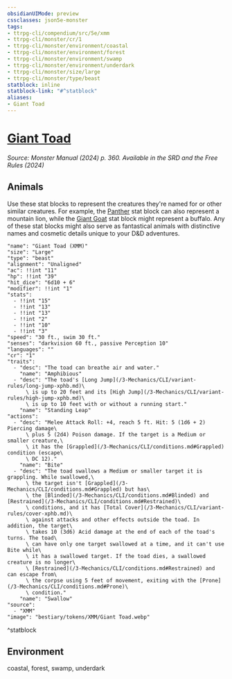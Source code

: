 ```yaml
---
obsidianUIMode: preview
cssclasses: json5e-monster
tags:
- ttrpg-cli/compendium/src/5e/xmm
- ttrpg-cli/monster/cr/1
- ttrpg-cli/monster/environment/coastal
- ttrpg-cli/monster/environment/forest
- ttrpg-cli/monster/environment/swamp
- ttrpg-cli/monster/environment/underdark
- ttrpg-cli/monster/size/large
- ttrpg-cli/monster/type/beast
statblock: inline
statblock-link: "#^statblock"
aliases:
- Giant Toad
---
```

# [Giant Toad](3-Mechanics\CLI\bestiary\beast/giant-toad-xmm.md)
*Source: Monster Manual (2024) p. 360. Available in the <span title='Systems Reference Document (5.2)'>SRD</span> and the Free Rules (2024)*  

## Animals

Use these stat blocks to represent the creatures they're named for or other similar creatures. For example, the [Panther](/3-Mechanics/CLI/bestiary/beast/panther-xmm.md) stat block can also represent a mountain lion, while the [Giant Goat](/3-Mechanics/CLI/bestiary/beast/giant-goat-xmm.md) stat block might represent a buffalo. Any of these stat blocks might also serve as fantastical animals with distinctive names and cosmetic details unique to your D&D adventures.

```statblock
"name": "Giant Toad (XMM)"
"size": "Large"
"type": "beast"
"alignment": "Unaligned"
"ac": !!int "11"
"hp": !!int "39"
"hit_dice": "6d10 + 6"
"modifier": !!int "1"
"stats":
  - !!int "15"
  - !!int "13"
  - !!int "13"
  - !!int "2"
  - !!int "10"
  - !!int "3"
"speed": "30 ft., swim 30 ft."
"senses": "darkvision 60 ft., passive Perception 10"
"languages": ""
"cr": "1"
"traits":
  - "desc": "The toad can breathe air and water."
    "name": "Amphibious"
  - "desc": "The toad's [Long Jump](/3-Mechanics/CLI/variant-rules/long-jump-xphb.md)\
      \ is up to 20 feet and its [High Jump](/3-Mechanics/CLI/variant-rules/high-jump-xphb.md)\
      \ is up to 10 feet with or without a running start."
    "name": "Standing Leap"
"actions":
  - "desc": "Melee Attack Roll: +4, reach 5 ft. Hit: 5 (1d6 + 2) Piercing damage\
      \ plus 5 (2d4) Poison damage. If the target is a Medium or smaller creature,\
      \ it has the [Grappled](/3-Mechanics/CLI/conditions.md#Grappled) condition (escape\
      \ DC 12)."
    "name": "Bite"
  - "desc": "The toad swallows a Medium or smaller target it is grappling. While swallowed,\
      \ the target isn't [Grappled](/3-Mechanics/CLI/conditions.md#Grappled) but has\
      \ the [Blinded](/3-Mechanics/CLI/conditions.md#Blinded) and [Restrained](/3-Mechanics/CLI/conditions.md#Restrained)\
      \ conditions, and it has [Total Cover](/3-Mechanics/CLI/variant-rules/cover-xphb.md)\
      \ against attacks and other effects outside the toad. In addition, the target\
      \ takes 10 (3d6) Acid damage at the end of each of the toad's turns. The toad\
      \ can have only one target swallowed at a time, and it can't use Bite while\
      \ it has a swallowed target. If the toad dies, a swallowed creature is no longer\
      \ [Restrained](/3-Mechanics/CLI/conditions.md#Restrained) and can escape from\
      \ the corpse using 5 feet of movement, exiting with the [Prone](/3-Mechanics/CLI/conditions.md#Prone)\
      \ condition."
    "name": "Swallow"
"source":
  - "XMM"
"image": "bestiary/tokens/XMM/Giant Toad.webp"
```
^statblock

## Environment

coastal, forest, swamp, underdark